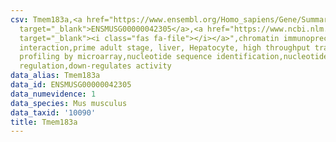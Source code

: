```yaml
---
csv: Tmem183a,<a href="https://www.ensembl.org/Homo_sapiens/Gene/Summary?db=core;g=ENSMUSG00000042305"
  target="_blank">ENSMUSG00000042305</a>,<a href="https://www.ncbi.nlm.nih.gov/pubmed/23834426"
  target="_blank"><i class="fas fa-file"></i></a>",chromatin immunoprecipitation assay,direct
  interaction,prime adult stage, liver, Hepatocyte, high throughput transcription
  profiling by microarray,nucleotide sequence identification,nucleotide sequence identification,transcriptional
  regulation,down-regulates activity
data_alias: Tmem183a
data_id: ENSMUSG00000042305
data_numevidence: 1
data_species: Mus musculus
data_taxid: '10090'
title: Tmem183a
---
```

